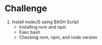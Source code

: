 # Challenge

1. Install nodeJS using BASH Script
    - Installing nvm and npm
    - Exec bash
    - Checking nvm, npm, and node version
